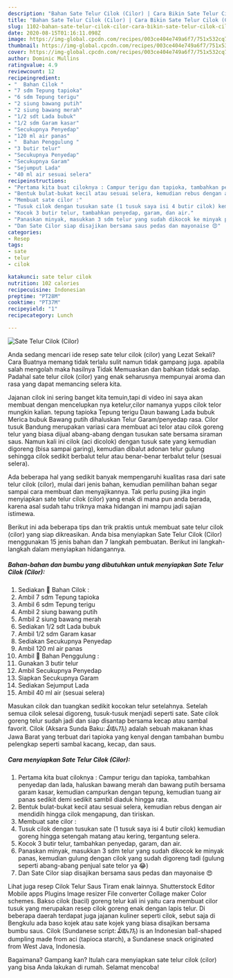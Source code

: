 ```yaml
---
description: "Bahan Sate Telur Cilok (Cilor) | Cara Bikin Sate Telur Cilok (Cilor) Yang Bisa Manjain Lidah"
title: "Bahan Sate Telur Cilok (Cilor) | Cara Bikin Sate Telur Cilok (Cilor) Yang Bisa Manjain Lidah"
slug: 1102-bahan-sate-telur-cilok-cilor-cara-bikin-sate-telur-cilok-cilor-yang-bisa-manjain-lidah
date: 2020-08-15T01:16:11.098Z
image: https://img-global.cpcdn.com/recipes/003ce404e749a6f7/751x532cq70/sate-telur-cilok-cilor-foto-resep-utama.jpg
thumbnail: https://img-global.cpcdn.com/recipes/003ce404e749a6f7/751x532cq70/sate-telur-cilok-cilor-foto-resep-utama.jpg
cover: https://img-global.cpcdn.com/recipes/003ce404e749a6f7/751x532cq70/sate-telur-cilok-cilor-foto-resep-utama.jpg
author: Dominic Mullins
ratingvalue: 4.9
reviewcount: 12
recipeingredient:
- "  Bahan Cilok "
- "7 sdm Tepung tapioka"
- "6 sdm Tepung terigu"
- "2 siung bawang putih"
- "2 siung bawang merah"
- "1/2 sdt Lada bubuk"
- "1/2 sdm Garam kasar"
- "Secukupnya Penyedap"
- "120 ml air panas"
- "  Bahan Penggulung "
- "3 butir telur"
- "Secukupnya Penyedap"
- "Secukupnya Garam"
- "Sejumput Lada"
- "40 ml air sesuai selera"
recipeinstructions:
- "Pertama kita buat ciloknya : Campur terigu dan tapioka, tambahkan penyedap dan lada, haluskan bawang merah dan bawang putih bersama garam kasar, kemudian campurkan dengan tepung, kemudian tuang air panas sedikit demi sedikit sambil diaduk hingga rata."
- "Bentuk bulat-bukat kecil atau sesuai selera, kemudian rebus dengan air mendidih hingga cilok mengapung, dan tiriskan."
- "Membuat sate cilor :"
- "Tusuk cilok dengan tusukan sate (1 tusuk saya isi 4 butir cilok) kemudian goreng hingga setengah matang atau kering, tergantung selera."
- "Kocok 3 butir telur, tambahkan penyedap, garam, dan air."
- "Panaskan minyak, masukkan 3 sdm telur yang sudah dikocok ke minyak panas, kemudian gulung dengan cilok yang sudah digoreng tadi (gulung seperti abang-abang penjual sate telor ya 😂)"
- "Dan Sate Cilor siap disajikan bersama saus pedas dan mayonaise 😍"
categories:
- Resep
tags:
- sate
- telur
- cilok

katakunci: sate telur cilok 
nutrition: 102 calories
recipecuisine: Indonesian
preptime: "PT28M"
cooktime: "PT37M"
recipeyield: "1"
recipecategory: Lunch

---
```



![Sate Telur Cilok (Cilor)](https://img-global.cpcdn.com/recipes/003ce404e749a6f7/751x532cq70/sate-telur-cilok-cilor-foto-resep-utama.jpg)

Anda sedang mencari ide resep sate telur cilok (cilor) yang Lezat Sekali? Cara Buatnya memang tidak terlalu sulit namun tidak gampang juga. apabila salah mengolah maka hasilnya Tidak Memuaskan dan bahkan tidak sedap. Padahal sate telur cilok (cilor) yang enak seharusnya mempunyai aroma dan rasa yang dapat memancing selera kita.

Jajanan cilok ini sering banget kita temuin,tapi di video ini saya akan membuat dengan mencelupkan nya ketelur,cilor namanya yupps cilok telor mungkin kalian. tepung tapioka Tepung terigu Daun bawang Lada bubuk Merica bubuk Bawang putih dihaluskan Telur Garam/penyedap rasa. Cilor tusuk Bandung merupakan variasi cara membuat aci telor atau cilok goreng telur yang biasa dijual abang-abang dengan tusukan sate bersama siraman saus. Namun kali ini cilok (aci dicolok) dengan tusuk sate yang kemudian digoreng (bisa sampai garing), kemudian dibalut adonan telur gulung sehingga cilok sedikit berbalut telur atau benar-benar terbalut telur (sesuai selera).

Ada beberapa hal yang sedikit banyak mempengaruhi kualitas rasa dari sate telur cilok (cilor), mulai dari jenis bahan, kemudian pemilihan bahan segar sampai cara membuat dan menyajikannya. Tak perlu pusing jika ingin menyiapkan sate telur cilok (cilor) yang enak di mana pun anda berada, karena asal sudah tahu triknya maka hidangan ini mampu jadi sajian istimewa.


Berikut ini ada beberapa tips dan trik praktis untuk membuat sate telur cilok (cilor) yang siap dikreasikan. Anda bisa menyiapkan Sate Telur Cilok (Cilor) menggunakan 15 jenis bahan dan 7 langkah pembuatan. Berikut ini langkah-langkah dalam menyiapkan hidangannya.

<!--inarticleads1-->

##### Bahan-bahan dan bumbu yang dibutuhkan untuk menyiapkan Sate Telur Cilok (Cilor):

1. Sediakan  🍡 Bahan Cilok :
1. Ambil 7 sdm Tepung tapioka
1. Ambil 6 sdm Tepung terigu
1. Ambil 2 siung bawang putih
1. Ambil 2 siung bawang merah
1. Sediakan 1/2 sdt Lada bubuk
1. Ambil 1/2 sdm Garam kasar
1. Sediakan Secukupnya Penyedap
1. Ambil 120 ml air panas
1. Ambil  🍳 Bahan Penggulung :
1. Gunakan 3 butir telur
1. Ambil Secukupnya Penyedap
1. Siapkan Secukupnya Garam
1. Sediakan Sejumput Lada
1. Ambil 40 ml air (sesuai selera)


Masukan cilok dan tuangkan sedikit kocokan telur setelahnya. Setelah semua cilok selesai digoreng, tusuk-tusuk menjadi seperti sate. Sate cilok goreng telur sudah jadi dan siap disantap bersama kecap atau sambal favorit. Cilok (Aksara Sunda Baku: ᮎᮤᮜᮧᮊ᮪) adalah sebuah makanan khas Jawa Barat yang terbuat dari tapioka yang kenyal dengan tambahan bumbu pelengkap seperti sambal kacang, kecap, dan saus. 

<!--inarticleads2-->

##### Cara menyiapkan Sate Telur Cilok (Cilor):

1. Pertama kita buat ciloknya : Campur terigu dan tapioka, tambahkan penyedap dan lada, haluskan bawang merah dan bawang putih bersama garam kasar, kemudian campurkan dengan tepung, kemudian tuang air panas sedikit demi sedikit sambil diaduk hingga rata.
1. Bentuk bulat-bukat kecil atau sesuai selera, kemudian rebus dengan air mendidih hingga cilok mengapung, dan tiriskan.
1. Membuat sate cilor :
1. Tusuk cilok dengan tusukan sate (1 tusuk saya isi 4 butir cilok) kemudian goreng hingga setengah matang atau kering, tergantung selera.
1. Kocok 3 butir telur, tambahkan penyedap, garam, dan air.
1. Panaskan minyak, masukkan 3 sdm telur yang sudah dikocok ke minyak panas, kemudian gulung dengan cilok yang sudah digoreng tadi (gulung seperti abang-abang penjual sate telor ya 😂)
1. Dan Sate Cilor siap disajikan bersama saus pedas dan mayonaise 😍


Lihat juga resep Cilok Telur Saus Tiram enak lainnya. Shutterstock Editor Mobile apps Plugins Image resizer File converter Collage maker Color schemes. Bakso cilok (bacil) goreng telur kali ini yaitu cara membuat cilor tusuk yang merupakan resep cilok goreng enak dengan lapis telur. Di beberapa daerah terdapat juga jajanan kuliner seperti cilok, sebut saja di Bengkulu ada baso kojek atau sate kojek yang biasa disajikan bersama bumbu saus. Cilok (Sundanese script: ᮎᮤᮜᮧᮊ᮪) is an Indonesian ball-shaped dumpling made from aci (tapioca starch), a Sundanese snack originated from West Java, Indonesia. 

Bagaimana? Gampang kan? Itulah cara menyiapkan sate telur cilok (cilor) yang bisa Anda lakukan di rumah. Selamat mencoba!
